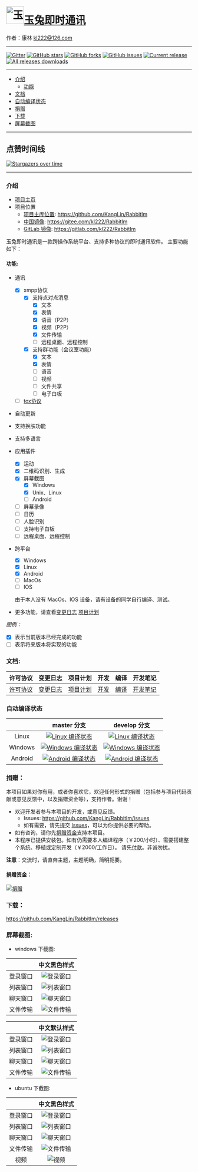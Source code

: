 # <img src="Resource/png/RabbitIm.png" alt="玉兔即时通讯" title="玉兔即时通讯" width="48" height="48"/>[玉兔即时通讯](https://github.com/KangLin/rabbitim)

作者：康林 <kl222@126.com>

--------------------------------------------------------

[![Gitter](https://badges.gitter.im/RabbitIm/community.svg)](https://gitter.im/RabbitIm/community?utm_source=badge&utm_medium=badge&utm_campaign=pr-badge)
[![GitHub stars](https://img.shields.io/github/stars/KangLin/RabbitIm)](https://github.com/KangLin/RabbitIm/stars)
[![GitHub forks](https://img.shields.io/github/forks/KangLin/RabbitIm)](https://github.com/KangLin/RabbitIm/forks)
[![GitHub issues](https://img.shields.io/github/issues/KangLin/RabbitIm)](https://github.com/KangLin/RabbitIm/issues)
[![Current release](https://img.shields.io/github/release/KangLin/RabbitIm)](https://github.com/KangLin/RabbitIm/releases)
[![All releases downloads](https://img.shields.io/github/downloads/KangLin/RabbitIm/total)](https://github.com/KangLin/RabbitIm/releases)

--------------------------------------------------------

- [介绍](#介绍)
  + [功能](#功能)
- [文档](#文档)
- [自动编译状态](#自动编译状态)
- [捐赠](#捐赠)
- [下载](#下载)
- [屏幕截图](#屏幕截图)

--------------------------------------------------------

## 点赞时间线

[![Stargazers over time](https://starchart.cc/KangLin/RabbitIm.svg)](https://starchart.cc/KangLin/RabbitIm)

--------------------------------------------------------

### 介绍

- [项目主页](http://kanglin.github.io/RabbitIm/)
- 项目位置
  + [项目主库位置](https://github.com/KangLin/RabbitIm): https://github.com/KangLin/RabbitIm
  + [中国镜像](https://gitee.com/kl222/RabbitIm): https://gitee.com/kl222/RabbitIm
  + [GitLab 镜像](https://gitlab.com/kl222/RabbitIm): https://gitlab.com/kl222/RabbitIm

玉兔即时通讯是一款跨操作系统平台、支持多种协议的即时通讯软件。
主要功能如下：

#### 功能:

- 通讯
  + [x] xmpp协议
    - [x] 支持点对点消息
      + [x] 文本
      + [x] 表情
      + [x] 语音（P2P）
      + [x] 视频（P2P）
      + [x] 文件传输
      + [ ] 远程桌面、远程控制
    - [x] 支持群功能（会议室功能）
      + [x] 文本
      + [x] 表情
      + [ ] 语音
      + [ ] 视频
      + [ ] 文件共享
      + [ ] 电子白板
  + [ ] [tox协议](https://github.com/irungentoo/toxcore)
- 自动更新
- 支持换肤功能
- 支持多语言
- 应用插件
    + [x] 运动
    + [x] 二维码识别、生成
    + [x] 屏幕截图
      - [x] Windows
      - [x] Unix、Linux
      - [ ] Android
    + [ ] 屏幕录像
    + [ ] 日历
    + [ ] 人脸识别
    + [ ] 支持电子白板
    + [ ] 远程桌面、远程控制
- 跨平台
  + [x] Windows
  + [x] Linux
  + [x] Android
  + [ ] MacOs
  + [ ] IOS

  由于本人没有 MacOs、IOS 设备，请有设备的同学自行编译、测试。

- 更多功能，请查看[变更日志](ChangeLog.md) [项目计划](docs/TODO.txt)

*图例：*

  - [x] 表示当前版本已经完成的功能
  - [ ] 表示将来版本将实现的功能
  
### 文档:

| 许可协议 | 变更日志 | 项目计划 | 开发 | 编译 | 开发笔记 |
|:--------:|:--------:|:--------:|:----:|:----:|:--------:|
|[许可协议](License.md)|[变更日志](ChangeLog.md)|[项目计划](TODO.txt)|[开发](docs/develop.md)|[编译](docs/INSTALL.md)|[开发笔记](docs/Books/开发笔记.md)|

### 自动编译状态

|     | master 分支 | develop 分支 |
|:---:|:-----------:|:------------:|
|Linux|[![Linux 编译状态](https://github.com/kanglin/rabbitim/actions/workflows/ubuntu.yml/badge.svg?branch=master)](https://github.com/kanglin/rabbitim/actions)|[![Linux 编译状态](https://github.com/kanglin/rabbitim/actions/workflows/ubuntu.yml/badge.svg?branch=Develop)](https://github.com/kanglin/rabbitim/actions)
|Windows|[![Windows 编译状态](https://github.com/kanglin/rabbitim/actions/workflows/msvc.yml/badge.svg?branch=master)](https://github.com/kanglin/rabbitim/actions)|[![Windows 编译状态](https://github.com/kanglin/rabbitim/actions/workflows/msvc.yml/badge.svg?branch=Develop)](https://github.com/kanglin/rabbitim/actions)
|Android|[![Android 编译状态](https://github.com/kanglin/rabbitim/actions/workflows/android.yml/badge.svg?branch=master)](https://github.com/kanglin/rabbitim/actions)|[![Android 编译状态](https://github.com/kanglin/rabbitim/actions/workflows/android.yml/badge.svg?branch=Develop)](https://github.com/kanglin/rabbitim/actions)

### 捐赠：

本项目如果对你有用，或者你喜欢它，欢迎任何形式的捐赠（包括参与项目代码贡献或意见反馈中，以及捐赠资金等），支持作者。谢谢！

- 欢迎开发者参与本项目的开发，或意见反馈。
  + Issues: https://github.com/KangLin/RabbitIm/issues
  + 如有需要，请先提交 [Issues](https://github.com/KangLin/RabbitIm/issues)，可以为你提供必要的帮助。
- 如有咨询，请你先[捐赠资金](#捐赠资金)支持本项目。
- 本程序已提供安装包。如有仍需要本人编译程序（￥200/小时）、需要搭建整个系统、移植或定制开发（￥2000/工作日）。
  请先[付款](#捐赠资金)。非诚勿扰。

**注意**：交流时，请直奔主题，主题明确，简明扼要。

#### 捐赠资金：

[![捐赠](https://gitee.com/kl222/RabbitCommon/raw/master/Src/Resource/image/Contribute.png "捐赠")](https://gitee.com/kl222/RabbitCommon/raw/master/Src/Resource/image/Contribute.png "捐赠")

### 下载：

https://github.com/KangLin/RabbitIm/releases

### 屏幕截图:

- windows 下截图:

||中文黑色样式|
|:---:|:---:|
|登录窗口|![登录窗口](docs/Screenshots/windows_login_dark.png "登录窗口")|
|列表窗口|![列表窗口](docs/Screenshots/windows_list_dark.png "列表窗口")|
|聊天窗口|![聊天窗口](docs/Screenshots/windows_char_dark.png "聊天窗口")|
|文件传输|![文件传输](docs/Screenshots/windows_file_transfer_dark.png "文件传输")|

||中文默认样式|
|:---:|:---:|
|登录窗口|![登录窗口](docs/Screenshots/windows_login.png "登录窗口")|
|列表窗口|![列表窗口](docs/Screenshots/windows_list.png "列表窗口")|
|聊天窗口|![聊天窗口](docs/Screenshots/windows_char.png "聊天窗口")|
|文件传输|![文件传输](docs/Screenshots/windows_file_transfer.png "文件传输")|

- ubuntu 下截图:

||中文黑色样式|
|:---:|:---:|
|登录窗口|![登录窗口](docs/Screenshots/ubuntu_login.png "登录窗口")|
|列表窗口|![列表窗口](docs/Screenshots/ubuntu_list.png "列表窗口")|
|聊天窗口|![聊天窗口](docs/Screenshots/ubuntu_char.png "聊天窗口")|
|文件传输|![文件传输](docs/Screenshots/ubuntu_file_transfer.png "文件传输")|
|视频|![视频](docs/Screenshots/ubuntu_video.png "视频")|
